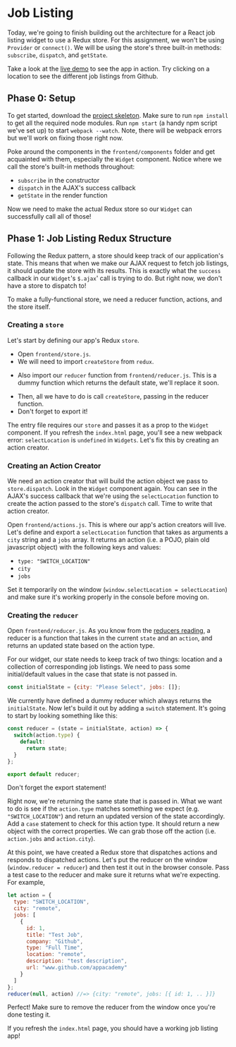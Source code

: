 # Job Listing

Today, we're going to finish building out the architecture for a React
job listing widget to use a Redux store. For this assignment, we won't
be using `Provider` or `connect()`. We will be using the store's three built-in
methods: `subscribe`, `dispatch`, and `getState`.

Take a look at the [live demo][live-demo] to see the app in action.  Try
clicking on a location to see the different job listings from Github.

[live-demo]: https://appacademy.github.io/curriculum/job_listing_demo/

## Phase 0: Setup

To get started, download the [project skeleton][job-skeleton].  Make sure to
run `npm install` to get all the required node modules. Run `npm start` (a handy npm script we've set up) to start `webpack --watch`. Note, there will
 be webpack errors but we'll work on fixing those right now.

[job-skeleton]: ./skeleton.zip?raw=true

Poke around the components in the `frontend/components` folder and get
acquainted with them, especially the `Widget` component. Notice where we call
the store's built-in methods throughout:

- `subscribe` in the constructor
- `dispatch` in the AJAX's success callback
- `getState` in the render function

Now we need to make the actual Redux store so our `Widget` can successfully call all of those!

## Phase 1: Job Listing Redux Structure

Following the Redux pattern, a store should keep track of our application's
state. This means that when we make our AJAX request to fetch job listings,
it should update the store with its results. This is exactly what the
`success` callback in our `Widget`'s `$.ajax`' call is trying to do. But right
now, we don't have a store to dispatch to!

To make a fully-functional store, we need a reducer function, actions, and the
store itself.

### Creating a `store`

Let's start by defining our app's Redux `store`.

+ Open `frontend/store.js`.
+ We will need to import `createStore` from `redux`.
* Also import our `reducer` function from `frontend/reducer.js`. This is a dummy function which returns the default state, we'll replace it soon.
+ Then, all we have to do is call `createStore`, passing in the reducer function.
+ Don't forget to export it!

The entry file requires our `store` and passes it as a prop to the `Widget`
component. If you refresh the `index.html` page, you'll see a new webpack error:
`selectLocation` is `undefined` in `Widgets`. Let's fix this by creating an
action creator.

### Creating an Action Creator

We need an action creator that will build the action object we pass to
`store.dispatch`. Look in the `Widget` component again. You can see in the
AJAX's success callback that we're using the `selectLocation` function to create
the action passed to the store's `dispatch` call. Time to write that action
creator.

Open `frontend/actions.js`. This is where our app's action creators will live.
Let's define and export a `selectLocation` function that takes as arguments a
`city` string and a `jobs` array. It returns an action (i.e. a POJO, plain old javascript object) with the following keys and values:

- `type: "SWITCH_LOCATION"`
- `city`
- `jobs`

Set it temporarily on the window (`window.selectLocation = selectLocation`) and
make sure it's working properly in the console before moving on.

### Creating the `reducer`

Open `frontend/reducer.js`. As you know from the [reducers reading][reducers-reading], a reducer is a function that takes in the current `state` and an `action`, and returns an updated state based on the action type.

[reducers-reading]: ../../readings/reducers.md

For our widget, our state needs to keep track of two things: location and a collection of corresponding job listings. We need to pass some initial/default values in the case that state is not passed in.

```js
const initialState = {city: "Please Select", jobs: []};
```

We currently have defined a dummy reducer which always returns the `initialState`. Now let's build it out by adding a `switch` statement. It's going to start by looking something like this:

```js
const reducer = (state = initialState, action) => {  
  switch(action.type) {
    default:
      return state;
  }
};

export default reducer;
```

Don't forget the export statement!

Right now, we're returning the same state that is passed in. What we want to do is see if the `action.type` matches something we expect (e.g. `"SWITCH_LOCATION"`) and return an updated version of the state accordingly. Add a `case` statement to check for this action type. It should return a new object with the correct properties. We can grab those off the action (i.e. `action.jobs` and `action.city`).

At this point, we have created a Redux store that dispatches actions and responds to dispatched actions. Let's put the reducer on the window (`window.reducer = reducer`) and then test it out in the browser console. Pass a test case to the reducer and make sure it returns what we're expecting. For example,

```js
let action = {
  type: "SWITCH_LOCATION",
  city: "remote",
  jobs: [
    {
      id: 1,
      title: "Test Job",
      company: "Github",
      type: "Full Time",
      location: "remote",
      description: "test description",
      url: "www.github.com/appacademy"
    }
  ]
};
reducer(null, action) //=> {city: "remote", jobs: [{ id: 1, .. }]}
```

Perfect! Make sure to remove the reducer from the window once you're done testing it.

If you refresh the `index.html` page, you should have a working job listing app!